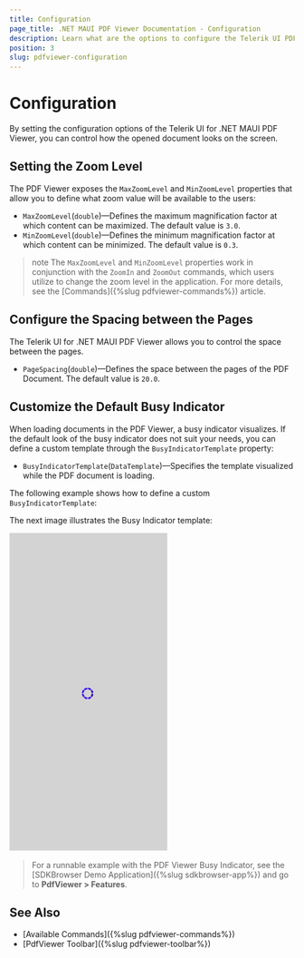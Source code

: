 ```yaml
---
title: Configuration
page_title: .NET MAUI PDF Viewer Documentation - Configuration
description: Learn what are the options to configure the Telerik UI PDF Viewer for .NET MAUI.
position: 3
slug: pdfviewer-configuration
---
```


# Configuration

By setting the configuration options of the Telerik UI for .NET MAUI PDF Viewer, you can control how the opened document looks on the screen.

## Setting the Zoom Level

The PDF Viewer exposes the `MaxZoomLevel` and `MinZoomLevel` properties that allow you to define what zoom value will be available to the users:

* `MaxZoomLevel`(`double`)&mdash;Defines the maximum magnification factor at which content can be maximized. The default value is `3.0`.
* `MinZoomLevel`(`double`)&mdash;Defines the minimum magnification factor at which content can be minimized. The default value is `0.3`.

>note The `MaxZoomLevel` and `MinZoomLevel` properties work in conjunction with the `ZoomIn` and `ZoomOut` commands, which users utilize to change the zoom level in the application. For more details, see the [Commands]({%slug pdfviewer-commands%}) article.

## Configure the Spacing between the Pages

The Telerik UI for .NET MAUI PDF Viewer allows you to control the space between the pages.

* `PageSpacing`(`double`)&mdash;Defines the space between the pages of the PDF Document. The default value is `20.0`.

## Customize the Default Busy Indicator

When loading documents in the PDF Viewer, a busy indicator visualizes. If the default look of the busy indicator does not suit your needs, you can define a custom template through the `BusyIndicatorTemplate` property:

* `BusyIndicatorTemplate`(`DataTemplate`)&mdash;Specifies the template visualized while the PDF document is loading.

The following example shows how to define a custom `BusyIndicatorTemplate`:

<snippet id='pdfviewer-busy-indicator-template-xaml' />

The next image illustrates the Busy Indicator template:

![Telerik UI for .NET MAUI PDF Viewer Busy Indicator Template](images/pdfviewer-busyindicator-template.png "PDF Viewer BusyIndicator Template")

> For a runnable example with the PDF Viewer Busy Indicator, see the [SDKBrowser Demo Application]({%slug sdkbrowser-app%}) and go to **PdfViewer > Features**.

## See Also

- [Available Commands]({%slug pdfviewer-commands%})
- [PdfViewer Toolbar]({%slug pdfviewer-toolbar%})
